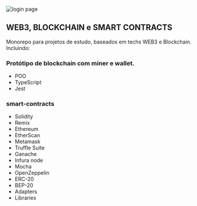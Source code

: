 ![login page](https://hbr.org/resources/images/article_assets/2022/04/01-BI_WEB3_STACKPOLE_HERO-1900x827.jpg)
## WEB3, BLOCKCHAIN e SMART CONTRACTS
Monorepo para projetos de estudo, baseados em techs WEB3 e Blockchain. Incluindo: 
### Protótipo de blockchain com miner e wallet.
- POO
- TypeScript
- Jest

### smart-contracts
- Solidity
- Remix
- Ethereum
- EtherScan
- Metamask
- Truffle Suite
- Ganache
- Infura node
- Mocha
- OpenZeppelin
- ERC-20
- BEP-20
- Adapters
- Libraries
